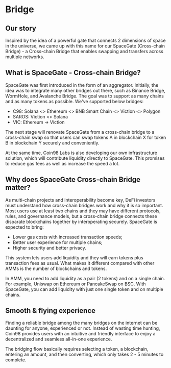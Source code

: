 # Bridge

## **Our story**

Inspired by the idea of a powerful gate that connects 2 dimensions of space in the universe, we came up with this name for our SpaceGate (Cross-chain Bridge) - a Cross-chain Bridge that enables swapping and transfers across multiple networks.

## What is SpaceGate - Cross-chain Bridge?

SpaceGate was first introduced in the form of an aggregator. Initially, the idea was to integrate many other bridges out there, such as Binance Bridge, WormHole, and Avalanche Bridge. The goal was to support as many chains and as many tokens as possible. We've supported below bridges:

* C98: Solana <> Ethereum <> BNB Smart Chain <> Viction <> Polygon
* SAROS: Viction <> Solana
* VIC: Ethereum -> Viction

The next stage will renovate SpaceGate from a cross-chain bridge to a cross-chain swap so that users can swap tokens A in blockchain X for token B in blockchain Y securely and conveniently.

At the same time, Coin98 Labs is also developing our own infrastructure solution, which will contribute liquidity directly to SpaceGate. This promises to reduce gas fees as well as increase the speed a lot.&#x20;

## Why does SpaceGate Cross-chain Bridge matter?

As multi-chain projects and interoperability become key, DeFi investors must understand how cross-chain bridges work and why it is so important. Most users use at least two chains and they may have different protocols, rules, and governance models, but a cross-chain bridge connects these disparate blockchains together by interoperating securely. SpaceGate is expected to bring:&#x20;

* Lower gas costs with increased transaction speeds;
* Better user experience for multiple chains;
* Higher security and better privacy.

This system lets users add liquidity and they will earn tokens plus transaction fees as usual. What makes it different compared with other AMMs is the number of blockchains and tokens.&#x20;

In AMM, you need to add liquidity as a pair (2 tokens) and on a single chain. For example, Uniswap on Ethereum or PancakeSwap on BSC. With SpaceGate, you can add liquidity with just one single token and on multiple chains.&#x20;

## Smooth & flying experience <a href="#smooth-flying-experience" id="smooth-flying-experience"></a>

Finding a reliable bridge among the many bridges on the internet can be daunting for anyone, experienced or not. Instead of wasting time hunting, Coin98 provides users with an intuitive and friendly interface to enjoy a decentralized and seamless all-in-one experience.

The bridging flow basically requires selecting a token, a blockchain, entering an amount, and then converting, which only takes 2 - 5 minutes to complete.
